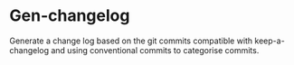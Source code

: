 # Gen-changelog

Generate a change log based on the git commits compatible with keep-a-changelog and using conventional commits to categorise commits.